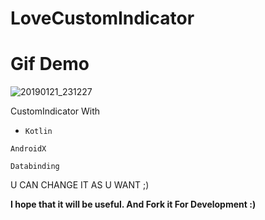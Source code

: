 # LoveCustomIndicator


# __Gif Demo__

![20190121_231227](https://user-images.githubusercontent.com/26750131/51496424-ba9daa80-1d8d-11e9-823f-c25cc57d49bc.gif)





CustomIndicator With 

- ```Kotlin``` 

```AndroidX``` 

```Databinding```




U CAN CHANGE IT AS U WANT ;)

__I hope that it will be useful. And Fork it For Development :)__

